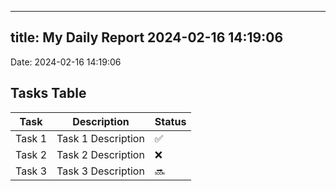 
---
title: My Daily Report 2024-02-16 14:19:06
---

Date: 2024-02-16 14:19:06

## Tasks Table

| Task | Description | Status |
|------|-------------|--------|
| Task 1 | Task 1 Description | ✅ |
| Task 2 | Task 2 Description | ❌ |
| Task 3 | Task 3 Description | 🔜 |
